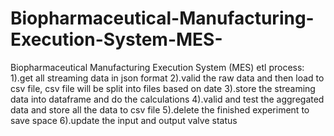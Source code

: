 # Biopharmaceutical-Manufacturing-Execution-System-MES-
Biopharmaceutical Manufacturing Execution System (MES)
etl process:
1).get all streaming data in json format 
2).valid the raw data and then load to csv file, csv file will be split into files based on date
3).store the streaming data into dataframe and do the calculations
4).valid and test the aggregated data and store all the data to csv file
5).delete the finished experiment to save space
6).update the input and output valve status
